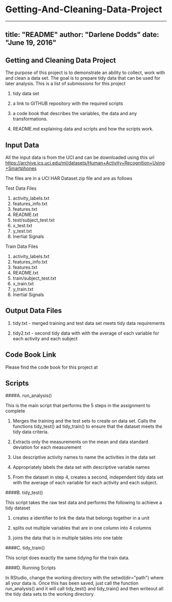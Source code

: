 # Getting-And-Cleaning-Data-Project

---
title: "README"
author: "Darlene Dodds"
date: "June 19, 2016"
---

## Getting and Cleaning Data Project

The purpose of this project is to demonstrate an ability to collect, work with and clean a data set.  The goal is to prepare tidy data that can be used for later analysis.  This is a list of submissions for this project

1. tidy data set

2. a link to GITHUB repository with the required scripts

3. a code book that describes the variables, the data and any transformations. 

4. README.md explaining data and scripts and how the scripts work.

## Input Data

All the input data is from the UCI and can be downloaded using this url https://archive.ics.uci.edu/ml/datasets/Human+Activity+Recognition+Using+Smartphones

The files are in a UCI HAR Dataset.zip file and are as follows

Test Data Files

1.  activity_labels.txt
2.  features_info.txt
3.  features.txt
4.  README.txt
5.  test/subject_test.txt
6.  x_test.txt
7.  y_test.txt
8.  Inertial Signals

Train Data Files

1.  activity_labels.txt
2.  features_info.txt
3.  features.txt
4.  README.txt
5.  train/subject_test.txt
6.  x_train.txt
7.  y_train.txt
8.  Inertial Signals


## Output Data Files

1.  tidy.txt - merged training and test data set meets tidy data requirements

2.  tidy2.txt - second tidy data with with the average of each variable for each activity and each subject

## Code Book Link

Please find the code book for this project at 


## Scripts

####A. run_analysis()

This is the main script that performs the 5 steps in the assignment to complete

1. Merges the training and the test sets to create on data set.  Calls the functions tidy_test() ad tidy_train() to ensure that the dataset meets the tidy data criteria.

2. Extracts only the measurements on the mean and data standard deviation for each measurement

3. Use descriptive activity names to name the activities in the data set

4. Appropriately labels the data set with descriptive variable names

5. From the dataset in step 4, creates a second, independent tidy data set with the average of each variable for each activity and each subject.

####B. tidy_test()

This script takes the raw test data and performs the following to achieve a tidy dataset

1. creates a identifier to link the data that belongs together in a unit

2. splits out multiple variables that are in one column into 4 columns

3. joins the data that is in multiple tables into one table

####C. tidy_train()

This script does exactly the same tidying for the train data.

####D. Running Scripts

In RStudio, change the working directory with the setwd(dir="path") where all your data is.  Once this has been saved, just call the function run_analysis() and it will call tidy_test() and tidy_train() and then writeout all the tidy data sets to the working directory.


